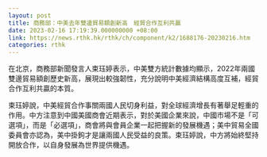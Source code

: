 ```yaml
---
layout: post
title: 商務部：中美去年雙邊貿易額創新高　經貿合作互利共贏
date: 2023-02-16 17:19:39.000000000 +08:00
link: https://news.rthk.hk/rthk/ch/component/k2/1688176-20230216.htm
categories: rthk
---
```


在北京，商務部新聞發言人束珏婷表示，中美雙方統計數據均顯示，2022年兩國雙邊貿易額創歷史新高，展現出較強韌性，充分說明中美經濟結構高度互補，經貿合作互利共贏的本質。

束珏婷說，中美經貿合作事關兩國人民切身利益，對全球經濟增長有著舉足輕重的作用。中方注意到中國美國商會近期表示，對於美國企業來說，中國市場不是「可選項」，而是「必選項」，商會將與會員企業一起把握新的發展機遇；美中貿易全國委員會亦認為，美中掛鉤才是讓兩國人民受益的良策。束珏婷說，中方將始終堅持開放合作，以自身發展為世界提供機遇。
